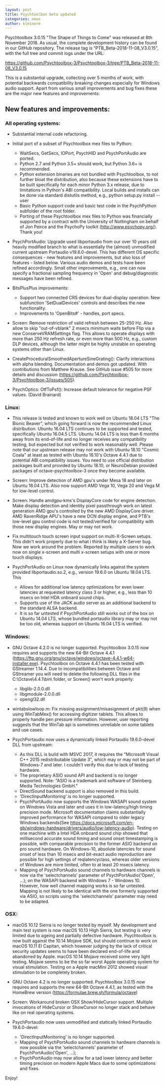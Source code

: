 ```yaml
---
layout: post
title: Psychtoolbox beta updated
categories: news
author: kleinerm
---
```


Psychtoolbox 3.0.15 "The Shape of Things to Come" was released at 8th November 2018.
As usual, the complete development history can be found in our GitHub repository.
The release tag is “PTB_Beta-2018-11-08_V3.0.15”, with the full tree and commit logs under the URL:

<https://github.com/Psychtoolbox-3/Psychtoolbox-3/tree/PTB_Beta-2018-11-08_V3.0.15>

This is a substantial upgrade, collecting over 5 months of work, with potential backwards compatibility breaking changes especially for Windows audio support.
Apart from various small improvements and bug fixes these are the major new features and improvements:

## New features and improvements:

### All operating systems:

* Substantial internal code refactoring.

* Initial port of a subset of Psychtoolbox mex files to Python:
    * WaitSecs, GetSecs, IOPort, PsychHID and PsychPortAudio are ported.
    * Python 2.7 and Python 3.5+ should work, but Python 3.6+ is recommended.
    * Python extension binaries are not bundled with Psychtoolbox, to not further bloat the distribution, also because these extensions have to be built specifically for each minor Python 3.x release, due to limitations in Python's ABI compatibility. Local builds and installs can be done via standard distutils method, e.g., python setup.py install --user
    * Basic Python support code and basic test code in the PsychPython subfolder of the root folder.
    * Porting of these Psychtoolbox mex files to Python was financially supported by a contract with the University of Nottingham on behalf of Jon Peirce and the PsychoPy toolkit (<http://www.psychopy.org/>). Thank you!

* PsychPortAudio: Upgrade used libportaudio from our over 10 years old heavily modified branch to what is essentially the (almost) unmodified current upstream Portaudio v19.6.0-devel. This has different OS specific consequences - new features and improvements, but also loss of features - listed below. Various audio demos and tests have been refined accordingly. Small other improvements, e.g., one can now specify a fractional sampling frequency in 'Open' and debug/diagnostic messages have been refined.

* BitsPlusPlus improvements:
    * Support two connected CRS devices for dual-display operation: New subfunction 'SetDualDevices' controls and describes the new functionality.
    * Improvements to 'OpenBits#' - handles, port specs.

* Screen: Remove restriction of valid refresh between 25-250 Hz. Also allow to skip "out-of-vblank" 2 msecs minimum waits before Flip via a new ConserveVRAMSettings flag. This allows to operate displays with more than 250 Hz refresh rate, or even more than 500 Hz, e.g., custom DLP devices, although the latter might be highly unstable on operating systems other than Linux.

* CreateProceduralSmoothedApertureSineGrating(): Clarify interactions with alpha blending. Documentation and demos got updated. With contributions from Matthew Krause. See GitHub issue #505 for more details and discussion (<https://github.com/Psychtoolbox-3/Psychtoolbox-3/issues/505>).

* PsychOptics: OtfToPsf(): Increase default tolerance for negative PSF values. (David Brainard)


### Linux:

* This release is tested and known to work well on Ubuntu 18.04 LTS "The Bionic Beaver", which going forward is now the recommended Linux distribution. Ubuntu 16.04 LTS continues to be supported and tested, specifically Ubuntu 16.04.5 LTS. Ubuntu 14.04 LTS is less than 6 months away from its end-of-life and no longer receives any compatibility testing, but expected but not verified to work reasonably well. Please note that our upstream release may not work with Ubuntu 18.10 "Cosmic Coala" at least as tested with Ubuntu 18.10's Octave 4.4.1 due to potential ABI compatibility issues. You need to use official distribution packages built and provided by Ubuntu 18.10, or NeuroDebian provided packages of octave-psychtoolbox-3 once they become available.

* Screen: Improve detection of AMD gpu's under Mesa 18 and later on Ubuntu 18.04 LTS. Also now support AMD Vega 10, Vega 20 and Vega M for low-level control.

* Screen: Handle amdgpu-kms's DisplayCore code for engine detection. Make display detection and identity pixel passthrough work on latest generation AMD gpu's controlled by the new AMD DisplayCore driver. AMD RavenRidge APU's have a new DCN display engine, and PTB's low-level gpu control code is not tested/verified for compatibility with those new display engines. May or may not work.

* Fix multitouch touch screen input support on multi-X-Screen setups. This didn't work properly due to what i think is likely a X-Server bug. Now we work around the problem. Reported by multiple users to work now on single x-screen and multi x-screen setups with one or more touch displays.

* PsychPortAudio on Linux now dynamically links against the system provided libportaudio.so.2, e.g., version 19.6.0 on Ubuntu 18.04 LTS. This
    * Allows for additional low latency optimizations for even lower latencies at requested latency class 3 or higher, e.g., less than 10 msecs on Intel HDA onboard sound chips.
    * Supports use of the JACK audio server as an additional backend to the standard ALSA backend.
    * It is so far untested if PsychPortAudio still works out of the box on Ubuntu 14.04 LTS, whose bundled portaudio library may or may not be too old, whereas support on Ubuntu 16.04 LTS is verified.

### Windows:

* GNU Octave 4.2.0 is no longer supported. Psychtoolbox 3.0.15 now requires and supports the new 64-Bit Octave 4.4.1 (<https://ftp.gnu.org/gnu/octave/windows/octave-4.4.1-w64-installer.exe>). Psychtoolbox on Octave 4.4.1 has been tested with GStreamer 1.14.4. Due to incompatibilities between Octave and GStreamer you will need to delete the following DLL files in the C:\Octave\4.4.1\bin\ folder, or Screen() won't work properly:
    * libglib-2.0.0.dll
    * libgmodule-2.0.0.dll
    * opengl32.dll

* wintabslowloop.m: Fix missing assignment/misasignment of pkt(9) when using WinTabMex() for accessing digitizer tablets. This allows to properly handle pen pressure information. However, user reporting suggests that the WinTab api is sometimes unreliable on some tablets and use cases.

* PsychPortaudio now uses a dynamically linked Portaudio 19.6.0-devel DLL from upstream:
    * As this DLL is build with MSVC 2017, it requires the "Microsoft Visual C++ 2015 redistributable
Update 3", which may or may not be part of Windows-7 and later. I couldn't verify this due to lack of testing hardware.
    * The proprietary ASIO sound API and backend is no longer supported. Note: "ASIO is a trademark and software of Steinberg Media Technologies GmbH."
    * DirectSound backend support is also removed in this build.
    * 'DirectInputMonitoring' is no longer supported.
    * PsychPortAudio now supports the Windows WASAPI sound system on Windows Vista and later and uses it in low-latency/high timing precision mode. Microsoft documentation claims substantially improved performance for WASAPI compared to older legacy Windows backends(See <https://docs.microsoft.com/en-gb/windows-hardware/drivers/audio/low-latency-audio>). Testing on one machine with a Intel HDA onboard sound chip showed that millisecond accurate sound timing and sound onset timestamping is possible, with comparable precision to the former ASIO backend on pro sound hardware. On Windows-10, absolute latencies for sound onset of less than 10 msecs and bit-exact audio reproduction are possible for high settings of reqlatencyclass, whereas older versions of Windows are more limited, often to at least 20 msecs latency.
    * Mapping of PsychPortAudio sound channels to hardware channels is now via the 'selectchannels' parameter of PsychPortAudio('Open', ...); on the WASAPI backend with Windows 7 - Windows 10. However, how well channel mapping works is so far untested. Mapping is not likely to be identical with the one formerly supported via ASIO, so scripts using the 'selectchannels' parameter may need to be adapted.

### OSX:

* macOS 10.12 Sierra is no longer tested by myself. My development and main test system is now macOS 10.13 High Sierra, but testing is very limited due to ageing and partially defective hardware. Psychtoolbox is now built against the 10.14 Mojave SDK, but should continue to work on macOS 10.11 El Capitan, which however judging by the lack of critical security updates seems to have been declared end-of-life and abandoned by Apple. macOS 10.14 Mojave received some very light testing. Mojave seems to be the so far worst Apple operating system for visual stimulation. Testing on a Apple macMini 2012 showed visual stimulation to be completely broken.

* GNU Octave 4.2 is no longer supported. Psychtoolbox 3.0.15 now requires and supports the new 64-Bit Octave 4.4.1, as tested with the HomeBrew version (<https://formulae.brew.sh/formula/octave>)

* Screen: Workaround broken OSX Show/HideCursor support. Multiple invocations of HideCursor or ShowCursor no longer stack and behave like on real operating systems.

* PsychPortaudio now uses unmodified and statically linked Portaudio 19.6.0-devel:
    * 'DirectInputMonitoring' is no longer supported.
    * Mapping of PsychPortAudio sound channels to hardware channels is now possible via the 'selectchannels' parameter of PsychPortAudio('Open', ...);
    * PsychPortAudio may now allow for a tad lower latency and better timing precision on modern Apple Macs due to some optimizations and fixes.

Enjoy!
